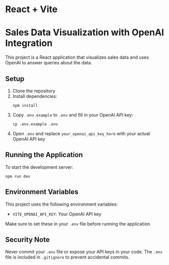 # React + Vite

# Sales Data Visualization with OpenAI Integration

This project is a React application that visualizes sales data and uses OpenAI to answer queries about the data.

## Setup

1.  Clone the repository
2.  Install dependencies:
    ```
    npm install
    ```
3.  Copy `.env.example` to `.env` and fill in your OpenAI API key:
    ```
    cp .env.example .env
    ```
4.  Open `.env` and replace `your_openai_api_key_here` with your actual OpenAI API key

## Running the Application

To start the development server:

```
npm run dev
```

## Environment Variables

This project uses the following environment variables:

- `VITE_OPENAI_API_KEY`: Your OpenAI API key

Make sure to set these in your `.env` file before running the application.

## Security Note

Never commit your `.env` file or expose your API keys in your code. The `.env` file is included in `.gitignore` to prevent accidental commits.

